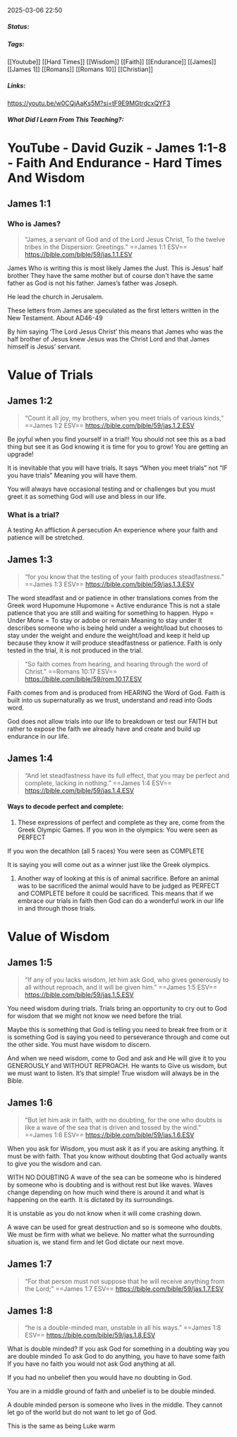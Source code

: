 2025-03-06 22:50

##### Status:

##### Tags: 
[[Youtube]] [[Hard Times]] [[Wisdom]] [[Faith]] [[Endurance]] [[James]] [[James 1]]  [[Romans]] [[Romans 10]] [[Christian]]
##### Links:
https://youtu.be/w0CQjAaKs5M?si=tF9E9MGtrdcxQYF3
##### What Did I Learn From This Teaching?:


# YouTube - David Guzik - James 1:1-8 - Faith And Endurance - Hard Times And Wisdom

## James 1:1
### Who is James?

> “James, a servant of God and of the Lord Jesus Christ, To the twelve tribes in the Dispersion: Greetings.”
‭‭==James‬ ‭1‬:‭1‬ ‭ESV‬‬==
https://bible.com/bible/59/jas.1.1.ESV

James Who is writing this is most likely James the Just.
This is Jesus’ half brother
They have the same mother but of course don't have the same father as God is not his father.
James’s father was Joseph.

He lead the church in Jerusalem.

These letters from James are speculated as the first letters written in the New Testament.
About AD46-49

By him saying ‘The Lord Jesus Christ’ this means that James who was the half brother of Jesus knew Jesus was the Christ Lord and that James himself is Jesus’ servant.

# Value of Trials
## James 1:2

> “Count it all joy, my brothers, when you meet trials of various kinds,”
‭‭==James‬ ‭1‬:‭2‬ ‭ESV‬‬==
https://bible.com/bible/59/jas.1.2.ESV

Be joyful when you find yourself in a trial!!
You should not see this as a bad thing but see it as God knowing it is time for you to grow!
You are getting an upgrade!

It is inevitable that you will have trials.
It says “When you meet trials” not “IF you have trials” 
Meaning you will have them.

You will always have occasional testing and or challenges but you must greet it as something God will use and bless in our life.
### What is a trial?
A testing
An affliction
A persecution
An experience where your faith and patience will be stretched.

## James 1:3

> “for you know that the testing of your faith produces steadfastness.”
‭‭==James‬ ‭1‬:‭3‬ ‭ESV‬‬==
https://bible.com/bible/59/jas.1.3.ESV

The word steadfast and or patience in other translations comes from the Greek word Hupomune
Hupomone = Active endurance
This is not a stale patience that you are still and waiting for something to happen.
Hypo = Under
Mone = To stay or adobe or remain
Meaning to stay under
It describes someone who is being held under a weight/load but chooses to stay under the weight and endure the weight/load and keep it held up because they know it will produce steadfastness or patience.
Faith is only tested in the trial, it is not produced in the trial.

> “So faith comes from hearing, and hearing through the word of Christ.”
‭‭==Romans‬ ‭10‬:‭17‬ ‭ESV‬‬==
https://bible.com/bible/59/rom.10.17.ESV

Faith comes from and is produced from HEARING the Word of God.
Faith is built into us supernaturally as we trust, understand and read into Gods word.

God does not allow trials into our life to breakdown or test our FAITH but rather to expose the faith we already have and create and build up endurance in our life.

## James 1:4

> “And let steadfastness have its full effect, that you may be perfect and complete, lacking in nothing.”
‭‭==James‬ ‭1‬:‭4‬ ‭ESV‬‬==
https://bible.com/bible/59/jas.1.4.ESV

#### Ways to decode perfect and complete:

1. These expressions of perfect and complete as they are, come from the Greek Olympic Games.
If you won in the olympics:
You were seen as PERFECT

If you won the decathlon (all 5 races)
You were seen as COMPLETE

It is saying you will come out as a winner just like the Greek olympics.

1. Another way of looking at this is of animal sacrifice.
Before an animal was to be sacrificed the animal would have to be judged as PERFECT and COMPLETE before it could be sacrificed.
This means that if we embrace our trials in faith then God can do a wonderful work in our life in and through those trials.

# Value of Wisdom
## James 1:5

> “If any of you lacks wisdom, let him ask God, who gives generously to all without reproach, and it will be given him.”
‭‭==James‬ ‭1‬:‭5‬ ‭ESV‬‬==
https://bible.com/bible/59/jas.1.5.ESV

You need wisdom during trials.
Trials bring an opportunity to cry out to God for wisdom that we might not know we need before the trial.

Maybe this is something that God is telling you need to break free from or it is something God is saying you need to perseverance through and come out the other side.
You must have wisdom to discern.

And when we need wisdom, come to God and ask and He will give it to you GENEROUSLY and WITHOUT REPROACH.
He wants to Give us wisdom, but we must want to listen.
It’s that simple!
True wisdom will always be in the Bible.

## James 1:6

> “But let him ask in faith, with no doubting, for the one who doubts is like a wave of the sea that is driven and tossed by the wind.”
‭‭==James‬ ‭1‬:‭6‬ ‭ESV‬‬==
https://bible.com/bible/59/jas.1.6.ESV

When you ask for Wisdom, you must ask it as if you are asking anything.
It must be with faith.
That you know without doubting that God actually wants to give you the wisdom and can.

WITH NO DOUBTING
A wave of the sea can be someone who is hindered by someone who is doubting and is without rest but like waves.
Waves change depending on how much wind there is around it and what is happening on the earth.
It is dictated by its surroundings.

It is unstable as you do not know when it will come crashing down.

A wave can be used for great destruction and so is someone who doubts.
We must be firm with what we believe.
No matter what the surrounding situation is, we stand firm and let God dictate our next move.
## James 1:7

> “For that person must not suppose that he will receive anything from the Lord;”
‭‭==James‬ ‭1‬:‭7‬ ‭ESV‬‬==
https://bible.com/bible/59/jas.1.7.ESV

## James 1:8

> “he is a double-minded man, unstable in all his ways.”
‭‭==James‬ ‭1‬:‭8‬ ‭ESV‬‬==
https://bible.com/bible/59/jas.1.8.ESV

What is double minded?
If you ask God for something in a doubting way you are double minded
To ask God to do anything, you have to have some faith
If you have no faith you would not ask God anything at all.

If you had no unbelief then you would have no doubting in God.

You are in a middle ground of faith and unbelief is to be double minded.

A double minded person is someone who lives in the middle.
They cannot let go of the world but do not want to let go of God.

This is the same as being Luke warm

